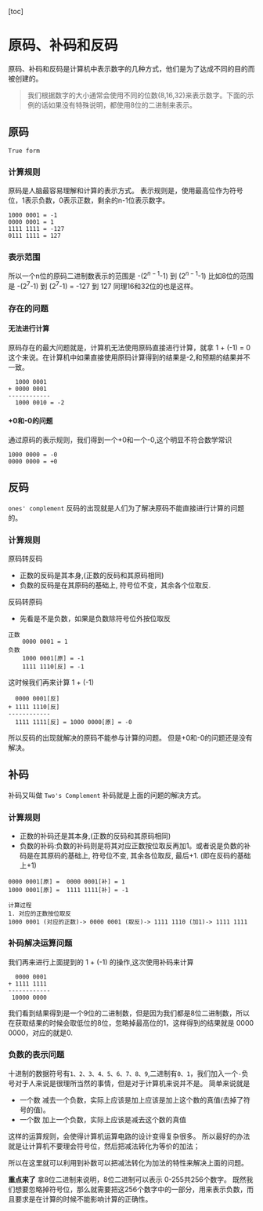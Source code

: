 [toc]

# 原码、补码和反码
原码、补码和反码是计算机中表示数字的几种方式，他们是为了达成不同的目的而被创建的。

>我们根据数字的大小通常会使用不同的位数(8,16,32)来表示数字。下面的示例的话如果没有特殊说明，都使用8位的二进制来表示。

## 原码
`True form`
### 计算规则
原码是人脑最容易理解和计算的表示方式。
表示规则是，使用最高位作为符号位，1表示负数，0表示正数，剩余的n-1位表示数字。

```
1000 0001 = -1
0000 0001 = 1
1111 1111 = -127
0111 1111 = 127
```
### 表示范围
所以一个n位的原码二进制数表示的范围是 -($2^{n-1}$-1) 到 ($2^{n-1}$-1)
比如8位的范围是 -($2^{7}$-1) 到 ($2^{7}$-1) = -127 到 127
同理16和32位的也是这样。

### 存在的问题
#### 无法进行计算
原码存在的最大问题就是，计算机无法使用原码直接进行计算，就拿 1 + (-1) = 0 这个来说。在计算机中如果直接使用原码计算得到的结果是-2,和预期的结果并不一致。
```
  1000 0001 
+ 0000 0001 
------------
  1000 0010 = -2
```
#### +0和-0的问题
通过原码的表示规则，我们得到一个+0和一个-0,这个明显不符合数学常识
```
1000 0000 = -0
0000 0000 = +0
```

## 反码
`ones' complement`
反码的出现就是人们为了解决原码不能直接进行计算的问题的。

### 计算规则
原码转反码
* 正数的反码是其本身,(正数的反码和其原码相同)
* 负数的反码是在其原码的基础上, 符号位不变，其余各个位取反.


反码转原码
* 先看是不是负数，如果是负数除符号位外按位取反

```
正数
    0000 0001 = 1
负数
    1000 0001[原] = -1
    1111 1110[反] = -1
```
这时候我们再来计算 1 + (-1) 
```
  0000 0001[反] 
+ 1111 1110[反]
------------
  1111 1111[反] = 1000 0000[原] = -0
```
所以反码的出现就解决的原码不能参与计算的问题。
但是+0和-0的问题还是没有解决。

## 补码
补码又叫做  `Two's Complement`
补码就是上面的问题的解决方式。
### 计算规则
* 正数的补码还是其本身,(正数的反码和其原码相同)
* 负数的补码:负数的补码则是将其对应正数按位取反再加1。或者说是负数的补码是在其原码的基础上, 符号位不变, 其余各位取反, 最后+1. (即在反码的基础上+1)

```
0000 0001[原] =  0000 0001[补] = 1
1000 0001[原] =  1111 1111[补] = -1

计算过程
1. 对应的正数按位取反
1000 0001 (对应的正数)-> 0000 0001 (取反)-> 1111 1110 (加1)-> 1111 1111

```

### 补码解决运算问题
我们再来进行上面提到的 1 + (-1) 的操作,这次使用补码来计算
```
  0000 0001
+ 1111 1111
------------
 10000 0000
```
我们看到结果得到是一个9位的二进制数，但是因为我们都是8位二进制数，所以在获取结果的时候会取低位的8位，忽略掉最高位的1，这样得到的结果就是 0000 0000，对应的就是0.

### 负数的表示问题
十进制的数据符号有`1、2、3、4、5、6、7、8、9`,二进制有`0、1`，我们加入一个`-`负号对于人来说是很理所当然的事情，但是对于计算机来说并不是。
简单来说就是
* 一个数 减去一个负数，实际上应该是加上应该是加上这个数的真值(去掉了符号的值)。
* 一个数 加上一个负数，实际上应该是减去这个数的真值

这样的运算规则，会使得计算机运算电路的设计变得复杂很多。
所以最好的办法就是让计算机不要理会符号位，然后把减法转化为等价的加法；

所以在这里就可以利用到补数可以把减法转化为加法的特性来解决上面的问题。

**重点来了**
拿8位二进制来说明，8位二进制可以表示 0-255共256个数字。
既然我们想要忽略掉符号位，那么就需要把这256个数字中的一部分，用来表示负数，而且要求是在计算的时候不能影响计算的正确性。




